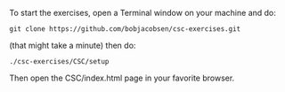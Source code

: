 To start the exercises, open a Terminal window on your machine and do:

````
git clone https://github.com/bobjacobsen/csc-exercises.git
````
(that might take a minute) then do:
````
./csc-exercises/CSC/setup
````

Then open the CSC/index.html page in your favorite browser.

